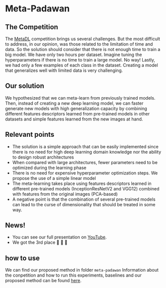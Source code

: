 # Meta-Padawan


## The Competition
The [MetaDL](https://metalearning.chalearn.org/) competition brings us several challenges. But the most difficult to address, in our opinion, was those related to the limitation of time and data.
So the solution should consider that there is not enough time to train a big model. We have only two hours per dataset.
Imagine tuning the hyperparameters if there is no time to train a large model. No way!
Lastly, we had only a few examples of each class in the dataset. Creating a model that generalizes well with limited data is very challenging.

## Our solution
We hypothesized that we can meta-learn from previously trained models.
Then, instead of creating a new deep learning model, we can faster generate new models with high generalization capacity by combining different features descriptors learned from pre-trained models in other datasets and simple features learned from the new images at hand.

## Relevant points
* The solution is a simple approach that can be easily implemented since there is no need for high deep learning domain knowledge nor the ability to design robust architectures
* When compared with large architectures, fewer parameters need to be optimized during the learning phase
* There is no need for expensive hyperparameter optimization steps. We propose the use of a simple linear model
* The meta-learning takes place using features descriptors learned in different pre-trained models (InceptionResNetV2 and VGG12) combined with features from the original images (PCA-based)
* A negative point is that the combination of several pre-trained models can lead to the curse of dimensionality that should be treated in some way.


## News!
* You can see our full presentation on [YouTube](https://www.youtube.com/watch?v=XJiT_dbgvQs&ab_channel=EdesioAlcoba%C3%A7a). 
* We got the 3rd place 	:champagne: :confetti_ball: :tada:

## how to use
We can find our proposed method in folder `meta-padawan`
Information about the conpetition and how to run this experiments, baselines and our proposed method can be found [here](https://github.com/ealcobaca/metadl/blob/master/README2.md).
